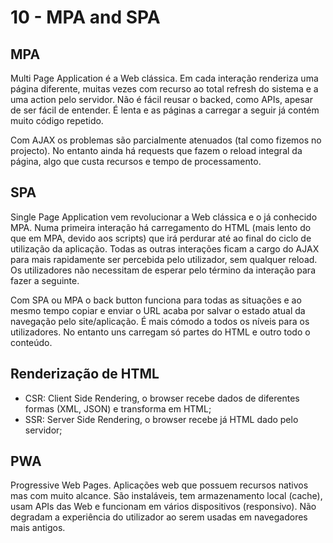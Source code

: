 # 10 - MPA and SPA

## MPA

Multi Page Application é a Web clássica. Em cada interação renderiza uma página diferente, muitas vezes com recurso ao total refresh do sistema e a uma action pelo servidor. Não é fácil reusar o backed, como APIs, apesar de ser fácil de entender. É lenta e as páginas a carregar a seguir já contém muito código repetido. 

Com AJAX os problemas são parcialmente atenuados (tal como fizemos no projecto). No entanto ainda há requests que fazem o reload integral da página, algo que custa recursos e tempo de processamento.

## SPA

Single Page Application vem revolucionar a Web clássica e o já conhecido MPA. Numa primeira interação há carregamento do HTML (mais lento do que em MPA, devido aos scripts) que irá perdurar até ao final do ciclo de utilização da aplicação. Todas as outras interações ficam a cargo do AJAX para mais rapidamente ser percebida pelo utilizador, sem qualquer reload. Os utilizadores não necessitam de esperar pelo término da interação para fazer a seguinte.

Com SPA ou MPA o back button funciona para todas as situações e ao mesmo tempo copiar e enviar o URL acaba por salvar o estado atual da navegação pelo site/aplicação. É mais cómodo a todos os níveis para os utilizadores. No entanto uns carregam só partes do HTML e outro todo o conteúdo.

## Renderização de HTML

- CSR: Client Side Rendering, o browser recebe dados de diferentes formas (XML, JSON) e transforma em HTML;
- SSR: Server Side Rendering, o browser recebe já HTML dado pelo servidor;

## PWA

Progressive Web Pages. Aplicações web que possuem recursos nativos mas com muito alcance. São instaláveis, tem armazenamento local (cache), usam APIs das Web e funcionam em vários dispositivos (responsivo). Não degradam a experiência do utilizador ao serem usadas em navegadores mais antigos.

